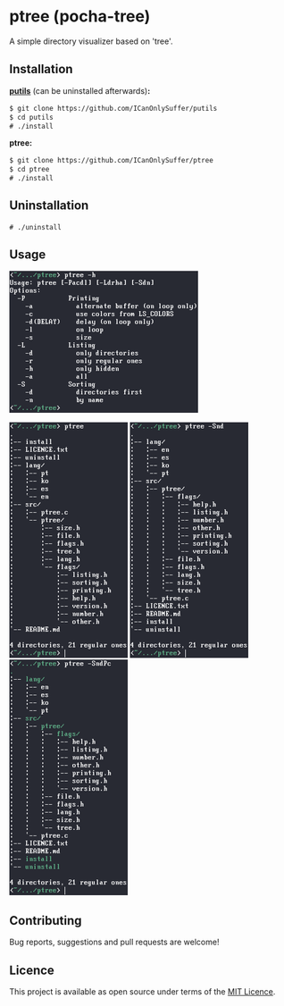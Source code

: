 # ptree (pocha-tree)

A simple directory visualizer based on 'tree'.

## Installation

**[putils](https://github.com/ICanOnlySuffer/putils)**
(can be uninstalled afterwards)**:**

	$ git clone https://github.com/ICanOnlySuffer/putils
	$ cd putils
	# ./install

**ptree:**

	$ git clone https://github.com/ICanOnlySuffer/ptree
	$ cd ptree
	# ./install

## Uninstallation

	# ./uninstall

## Usage

![](./.images/help.png)

![](./.images/0.png)
![](./.images/1.png)
![](./.images/2.png)

## Contributing

Bug reports, suggestions and pull requests are welcome!

## Licence

This project is available as open source under terms of the
[MIT Licence](https://opensource.org/licenses/MIT).







